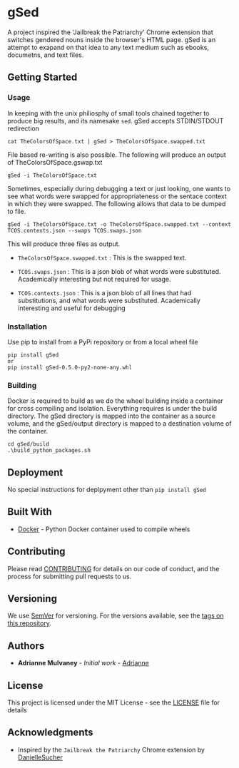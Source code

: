 
# gSed

A project inspired the 'Jailbreak the Patriarchy' Chrome extension that switches gendered nouns inside the browser's HTML page. gSed is an attempt to exapand on that idea to any text medium such as ebooks, documetns, and text files.

## Getting Started

### Usage

In keeping with the unix philiosphy of small tools chained together to produce big results, and its namesake `sed`. gSed accepts STDIN/STDOUT redirection

```
cat TheColorsOfSpace.txt | gSed > TheColorsOfSpace.swapped.txt
```

File based re-writing is also possible. The following will produce an output of TheColorsOfSpace.gswap.txt

```
gSed -i TheColorsOfSpace.txt
```

Sometimes, especially during debugging a text or just looking, one wants to see what words were swapped for appropriateness or the sentace context in which they were swapped. The following allows that data to be dumped to file. 

```
gSed -i TheColorsOfSpace.txt -o TheColorsOfSpace.swapped.txt --context TCOS.contexts.json --swaps TCOS.swaps.json
```

This will produce three files as output.

* `TheColorsOfSpace.swapped.txt`  : This is the swapped text.

* `TCOS.swaps.json` : This is a json blob of what words were substituted. Academically interesting but not required for usage.

* `TCOS.contexts.json` : This is a json blob of all lines that had substitutions, and what words were substituted. Academically interesting and useful for debugging


### Installation

Use pip to install from a PyPi repository or from a local wheel file  
```
pip install gSed
or
pip install gSed-0.5.0-py2-none-any.whl
```


### Building

Docker is required to build as we do the wheel building inside a container for cross compiling and isolation. Everything requires is under the build directory. The gSed directory is mapped into the container as a source volume, and the gSed/output directory is mapped to a destination volume of the container.

```
cd gSed/build
.\build_python_packages.sh
```


## Deployment

No special instructions for deplpyment other than `pip install gSed`


## Built With

* [Docker](https://www.docker.com/) - Python Docker container used to compile wheels


## Contributing

Please read [CONTRIBUTING](https://github.com/elfgirl/gSed/CONTRIBUTING) for details on our code of conduct, and the process for submitting pull requests to us.


## Versioning

We use [SemVer](http://semver.org/) for versioning. For the versions available, see the [tags on this repository](https://github.com/elfgirl/gSed/tags).


## Authors

* **Adrianne Mulvaney** - *Initial work* - [Adrianne](https://github.com/elfgirl)


## License

This project is licensed under the MIT License - see the [LICENSE](LICENSE) file for details


## Acknowledgments

* Inspired by the `Jailbreak the Patriarchy` Chrome extension by [DanielleSucher](https://github.com/DanielleSucher/Jailbreak-the-Patriarchy)

